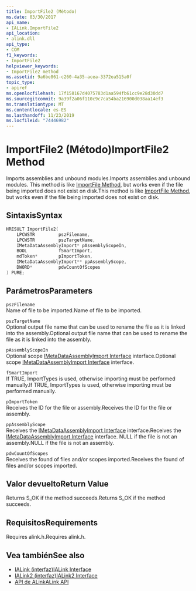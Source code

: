 ```yaml
---
title: ImportFile2 (Método)
ms.date: 03/30/2017
api_name:
- IALink.ImportFile2
api_location:
- alink.dll
api_type:
- COM
f1_keywords:
- ImportFile2
helpviewer_keywords:
- ImportFile2 method
ms.assetid: 9a6be861-c260-4a35-acea-3372ea515a0f
topic_type:
- apiref
ms.openlocfilehash: 17f158167d4075783d1aa594fb61cc9e28d30dd7
ms.sourcegitcommit: 9a39f2a06f110c9c7ca54ba216900d038aa14ef3
ms.translationtype: MT
ms.contentlocale: es-ES
ms.lasthandoff: 11/23/2019
ms.locfileid: "74446982"
---
```

# <a name="importfile2-method"></a><span data-ttu-id="8ee25-102">ImportFile2 (Método)</span><span class="sxs-lookup"><span data-stu-id="8ee25-102">ImportFile2 Method</span></span>
<span data-ttu-id="8ee25-103">Imports assemblies and unbound modules.</span><span class="sxs-lookup"><span data-stu-id="8ee25-103">Imports assemblies and unbound modules.</span></span> <span data-ttu-id="8ee25-104">This method is like [ImportFile Method](importfile-method.md), but works even if the file being imported does not exist on disk.</span><span class="sxs-lookup"><span data-stu-id="8ee25-104">This method is like [ImportFile Method](importfile-method.md), but works even if the file being imported does not exist on disk.</span></span>  
  
## <a name="syntax"></a><span data-ttu-id="8ee25-105">Sintaxis</span><span class="sxs-lookup"><span data-stu-id="8ee25-105">Syntax</span></span>  
  
```cpp  
HRESULT ImportFile2(  
    LPCWSTR         pszFilename,  
    LPCWSTR         pszTargetName,  
    IMetaDataAssemblyImport* pAssemblyScopeIn,  
    BOOL            fSmartImport,  
    mdToken*        pImportToken,  
    IMetaDataAssemblyImport** ppAssemblyScope,  
    DWORD*          pdwCountOfScopes  
) PURE;  
```  
  
## <a name="parameters"></a><span data-ttu-id="8ee25-106">Parámetros</span><span class="sxs-lookup"><span data-stu-id="8ee25-106">Parameters</span></span>  
 `pszFilename`  
 <span data-ttu-id="8ee25-107">Name of file to be imported.</span><span class="sxs-lookup"><span data-stu-id="8ee25-107">Name of file to be imported.</span></span>  
  
 `pszTargetName`  
 <span data-ttu-id="8ee25-108">Optional output file name that can be used to rename the file as it is linked into the assembly.</span><span class="sxs-lookup"><span data-stu-id="8ee25-108">Optional output file name that can be used to rename the file as it is linked into the assembly.</span></span>  
  
 `pAssemblyScopeIn`  
 <span data-ttu-id="8ee25-109">Optional scope [IMetaDataAssemblyImport Interface](../metadata/imetadataassemblyimport-interface.md) interface.</span><span class="sxs-lookup"><span data-stu-id="8ee25-109">Optional scope [IMetaDataAssemblyImport Interface](../metadata/imetadataassemblyimport-interface.md) interface.</span></span>  
  
 `fSmartImport`  
 <span data-ttu-id="8ee25-110">If TRUE, ImportTypes is used, otherwise importing must be performed manually.</span><span class="sxs-lookup"><span data-stu-id="8ee25-110">If TRUE, ImportTypes is used, otherwise importing must be performed manually.</span></span>  
  
 `pImportToken`  
 <span data-ttu-id="8ee25-111">Receives the ID for the file or assembly.</span><span class="sxs-lookup"><span data-stu-id="8ee25-111">Receives the ID for the file or assembly.</span></span>  
  
 `ppAssemblyScope`  
 <span data-ttu-id="8ee25-112">Receives the [IMetaDataAssemblyImport Interface](../metadata/imetadataassemblyimport-interface.md) interface.</span><span class="sxs-lookup"><span data-stu-id="8ee25-112">Receives the [IMetaDataAssemblyImport Interface](../metadata/imetadataassemblyimport-interface.md) interface.</span></span> <span data-ttu-id="8ee25-113">NULL if the file is not an assembly.</span><span class="sxs-lookup"><span data-stu-id="8ee25-113">NULL if the file is not an assembly.</span></span>  
  
 `pdwCountOfScopes`  
 <span data-ttu-id="8ee25-114">Receives the found of files and/or scopes imported.</span><span class="sxs-lookup"><span data-stu-id="8ee25-114">Receives the found of files and/or scopes imported.</span></span>  
  
## <a name="return-value"></a><span data-ttu-id="8ee25-115">Valor devuelto</span><span class="sxs-lookup"><span data-stu-id="8ee25-115">Return Value</span></span>  
 <span data-ttu-id="8ee25-116">Returns S_OK if the method succeeds.</span><span class="sxs-lookup"><span data-stu-id="8ee25-116">Returns S_OK if the method succeeds.</span></span>  
  
## <a name="requirements"></a><span data-ttu-id="8ee25-117">Requisitos</span><span class="sxs-lookup"><span data-stu-id="8ee25-117">Requirements</span></span>  
 <span data-ttu-id="8ee25-118">Requires alink.h.</span><span class="sxs-lookup"><span data-stu-id="8ee25-118">Requires alink.h.</span></span>  
  
## <a name="see-also"></a><span data-ttu-id="8ee25-119">Vea también</span><span class="sxs-lookup"><span data-stu-id="8ee25-119">See also</span></span>

- [<span data-ttu-id="8ee25-120">IALink (interfaz)</span><span class="sxs-lookup"><span data-stu-id="8ee25-120">IALink Interface</span></span>](ialink-interface.md)
- [<span data-ttu-id="8ee25-121">IALink2 (interfaz)</span><span class="sxs-lookup"><span data-stu-id="8ee25-121">IALink2 Interface</span></span>](ialink2-interface.md)
- [<span data-ttu-id="8ee25-122">API de ALink</span><span class="sxs-lookup"><span data-stu-id="8ee25-122">ALink API</span></span>](index.md)
